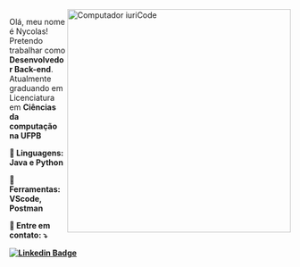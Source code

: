 <img src="https://raw.githubusercontent.com/MicaelliMedeiros/micaellimedeiros/master/image/computer-illustration.png" min-width="400px" max-width="400px" width="400px" align="right" alt="Computador iuriCode">

<p align="left"> 
  Olá, meu nome é Nycolas! Pretendo trabalhar como <strong>Desenvolvedor Back-end</strong>.<br>
  Atualmente graduando em Licenciatura em <strong>Ciências da computação<strong> na UFPB
</p>

<p align="left">
  🦄 Linguagens: <strong>Java e Python</strong>
</p>

<p align="left">
  💼 Ferramentas: <strong>VScode, Postman</strong>
</p>

<p align="left">
  💌 Entre em contato: ⤵️
</p>

[![Linkedin Badge](https://img.shields.io/badge/-Nycolas%20Kevin-blue?style=flat-square&logo=Linkedin&logoColor=white&link=https://www.linkedin.com/in/nycolas-kevin-costa-nascimento/)](https://www.linkedin.com/in/nycolas-kevin-costa-nascimento/)
